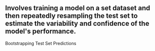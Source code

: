 Involves training a model on a set dataset and then repeatedly resampling the test set to estimate the variability and confidence of the model's performance.
---
Bootstrapping Test Set Predictions
